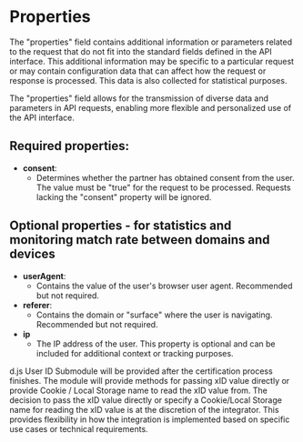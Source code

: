 
Properties
==========

The "properties" field contains additional information or parameters related to the request that do not fit into the standard fields defined in the API interface. This additional information may be specific to a particular request or may contain configuration data that can affect how the request or response is processed. This data is also collected for statistical purposes.

The "properties" field allows for the transmission of diverse data and parameters in API requests, enabling more flexible and personalized use of the API interface.

Required properties:
--------------------

-   **consent**:
    -   Determines whether the partner has obtained consent from the user. The value must be "true" for the request to be processed. Requests lacking the "consent" property will be ignored.

Optional properties - for statistics and monitoring match rate between domains and devices
------------------------------------------------------------------------------------------

-   **userAgent**:
    -   Contains the value of the user's browser user agent. Recommended but not required.
-   **referer**:
    -   Contains the domain or "surface" where the user is navigating. Recommended but not required.
-   **ip**
    -   The IP address of the user. This property is optional and can be included for additional context or tracking purposes.


d.js User ID Submodule will be provided after the certification process finishes. The module will provide methods for passing xID value directly or provide Cookie / Local Storage name to read the xID value from. The decision to pass the xID value directly or specify a Cookie/Local Storage name for reading the xID value is at the discretion of the integrator. This provides flexibility in how the integration is implemented based on specific use cases or technical requirements.